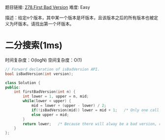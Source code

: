 题目链接: [278.First Bad Version][1]
难度: Easy

描述：给定n个版本，其中某一个版本是坏版本，且该版本之后的所有版本也被定义为坏版本。请找出第一个坏版本。

# 二分搜索(1ms)
时间复杂度：O(logN)
空间复杂度：O(1)

```cpp
// Forward declaration of isBadVersion API.
bool isBadVersion(int version);

class Solution {
public:
    int firstBadVersion(int n) {
        int lower = 1, upper = n, mid;
        while(lower < upper) {
            mid = lower + (upper - lower) / 2;
            if(!isBadVersion(mid)) lower = mid + 1;   /* Only one call to API */
            else upper = mid;
        }
        return lower;   /* Because there will alway be a bad version, return lower here */
    }
};
```

[1]: https://leetcode.com/problems/first-bad-version/
